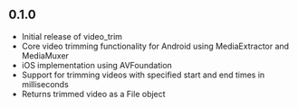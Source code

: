 ## 0.1.0

- Initial release of video_trim
- Core video trimming functionality for Android using MediaExtractor and MediaMuxer
- iOS implementation using AVFoundation
- Support for trimming videos with specified start and end times in milliseconds
- Returns trimmed video as a File object
